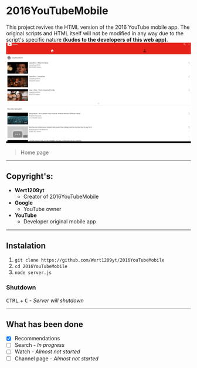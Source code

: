 # 2016YouTubeMobile
This project revives the HTML version of the 2016 YouTube mobile app. The original scripts and HTML itself will not be modified in any way due to the script's specific nature **(kudos to the developers of this web app)**.
![Home page](https://raw.githubusercontent.com/Wert1209yt/2016YouTubeMobile/refs/heads/main/screenshothome.png)
>Home page

---

## Copyright's:
- **Wert1209yt**
   - Creator of 2016YouTubeMobile
- **Google**
   - YouTube owner
- **YouTube**
   - Developer original mobile app

---

## Instalation
1. `git clone https://github.com/Wert1209yt/2016YouTubeMobile`
2. `cd 2016YouTubeMobile`
4. `node server.js`
### Shutdown
<kbd>CTRL</kbd> + <kbd>C</kbd> - *Server will shutdown*

---

## What has been done
- [x] Recommendations
- [ ] Search - *In progress*
- [ ] Watch - *Almost not started*
- [ ] Channel page - *Almost not started*
